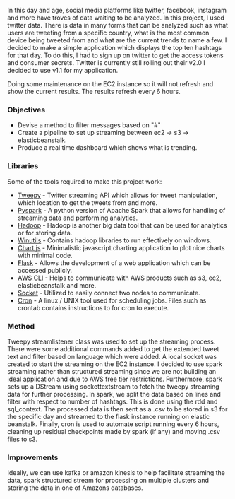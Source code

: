 In this day and age, social media platforms like twitter, facebook, instagram and more have troves of data waiting to be analyzed. In this project, I used twitter data. There is data in many forms that can be analyzed such as what users are tweeting from a specific country, what is the most common device being tweeted from and what are the current trends to name a few. I decided to make a simple application which displays the top ten hashtags for that day. To do this, I had to sign up on twitter to get the access tokens and consumer secrets. Twitter is currently still rolling out their v2.0 I decided to use v1.1 for my application.

Doing some maintenance on the EC2 instance so it will not refresh and show the current results. The results refresh every 6 hours.

### Objectives

*   Devise a method to filter messages based on "#"
*   Create a pipeline to set up streaming between ec2 -> s3 -> elasticbeanstalk.
*   Produce a real time dashboard which shows what is trending.

### Libraries

Some of the tools required to make this project work:

*   [Tweepy](https://tweepy.readthedocs.io/en/latest/getting_started.html) - Twitter streaming API which allows for tweet manipulation, which location to get the tweets from and more.
*   [Pyspark](https://github.com/apache/spark) - A python version of Apache Spark that allows for handling of streaming data and performing analytics.
*   [Hadoop](https://hadoop.apache.org/) - Hadoop is another big data tool that can be used for analytics or for storing data.
*   [Winutils](https://github.com/steveloughran/winutils) - Contains hadoop libraries to run effectively on windows.
*   [Chart.js](https://www.chartjs.org/) - Minimalistic javascript charting application to plot nice charts with minimal code.
*   [Flask](https://flask.palletsprojects.com/en/1.1.x/) - Allows the development of a web application which can be accessed publicly.
*   [AWS CLI](https://aws.amazon.com/cli/) - Helps to communicate with AWS products such as s3, ec2, elasticbeanstalk and more.
*   [Socket](https://docs.python.org/3/library/socket.html) - Utilized to easily connect two nodes to communicate.
*   [Cron](https://man7.org/linux/man-pages/man5/crontab.5.html) - A linux / UNIX tool used for scheduling jobs. Files such as crontab contains instructions to for cron to execute.

### Method

Tweepy streamlistener class was used to set up the streaming process. There were some additional commands added to get the extended tweet text and filter based on language which were added. A local socket was created to start the streaming on the EC2 instance. I decided to use spark streaming rather than structured streaming since we are not building an ideal application and due to AWS free tier restrictions. Furthermore, spark sets up a DStream using sockettextstream to fetch the tweepy streaming data for further processing. In spark, we split the data based on lines and filter with respect to number of hashtags. This is done using the rdd and sql_context. The processed data is then sent as a .csv to be stored in s3 for the specific day and streamed to the flask instance running on elastic beanstalk. Finally, cron is used to automate script running every 6 hours, cleaning up residual checkpoints made by spark (if any) and moving .csv files to s3.





### Improvements

Ideally, we can use kafka or amazon kinesis to help facilitate streaming the data, spark structured stream for processing on multiple clusters and storing the data in one of Amazons databases.